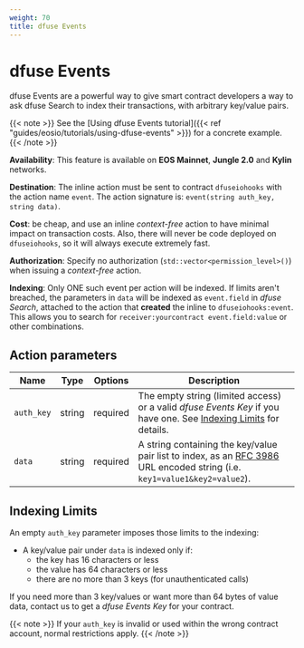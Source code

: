 ```yaml
---
weight: 70
title: dfuse Events
---
```


# dfuse Events

dfuse Events are a powerful way to give smart contract developers a
way to ask dfuse Search to index their transactions, with arbitrary
key/value pairs.

{{< note >}}
See the [Using dfuse Events tutorial]({{< ref "guides/eosio/tutorials/using-dfuse-events" >}}) for a concrete example.
{{< /note >}}

**Availability**: This feature is available on **EOS Mainnet**, **Jungle 2.0** and **Kylin** networks.

**Destination**: The inline action must be sent to contract `dfuseiohooks` with the action name `event`. The action signature is: `event(string auth_key, string data)`.

**Cost**: be cheap, and use an inline _context-free_ action to have minimal impact on transaction costs.  Also, there will never be code deployed on `dfuseiohooks`, so it will always execute extremely fast.

**Authorization**: Specify no authorization (`std::vector<permission_level>()`) when issuing a _context-free_ action.

**Indexing**: Only ONE such event per action will be indexed. If limits aren't breached, the parameters in `data` will be indexed as `event.field` in _dfuse Search_, attached to the action that **created** the inline to `dfuseiohooks:event`.  This allows you to search for `receiver:yourcontract event.field:value` or other combinations.


## Action parameters

Name | Type | Options | Description
-----|------|---------|------------
`auth_key` | string | required | The empty string (limited access) or a valid _dfuse Events Key_ if you have one. See [Indexing Limits](#dfuse-events-indexing-limits) for details.
`data` | string | required | A string containing the key/value pair list to index, as an [RFC 3986](https://tools.ietf.org/html/rfc3986) URL encoded string (i.e. `key1=value1&key2=value2`).

## Indexing Limits

An empty `auth_key` parameter imposes those limits to the indexing:

- A key/value pair under `data` is indexed only if:
    - the key has 16 characters or less
    - the value has 64 characters or less
    - there are no more than 3 keys (for unauthenticated calls)

If you need more than 3 key/values or want more than 64 bytes of value data, contact us to get a _dfuse Events Key_ for your contract.

{{< note >}}
If your `auth_key` is invalid or used within the wrong contract account, normal restrictions apply.
{{< /note >}}

